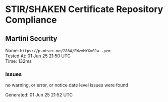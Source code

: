 # STIR/SHAKEN Certificate Repository Compliance

## Martini Security

Name: `https://p.mtsec.me/2884/FWzmMYXm0Jw-.pem`\
Tested At: 01 Jun 25 21:50 UTC\
Time: 132ms

### Issues

no warning, or error, or notice date level issues were found

Generated: 01 Jun 25 21:52 UTC